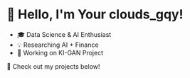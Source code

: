 # 👋 Hello, I'm Your clouds_gqy!  
- 🎓 Data Science & AI Enthusiast  
- 💡 Researching AI + Finance  
- 🔭 Working on KI-GAN Project  

🚀 Check out my projects below!  
